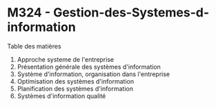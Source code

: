 # M324 - Gestion-des-Systemes-d-information

Table des matières

1. Approche systeme de l'entreprise
2. Présentation générale des systèmes d'information
3. Système d'information, organisation dans l'entreprise
4. Optimisation des systèmes d'information
5. Planification des systèmes d'information
6. Systèmes d'information qualité


